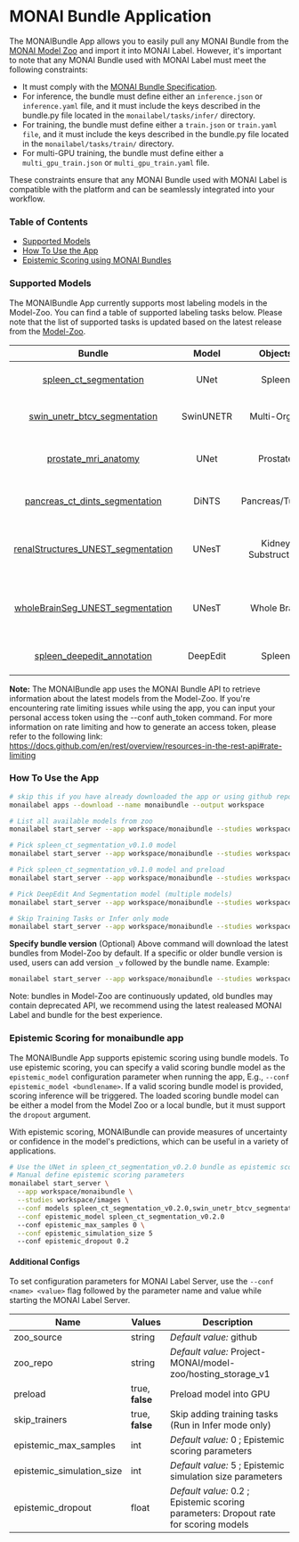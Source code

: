 <!--
Copyright (c) MONAI Consortium
Licensed under the Apache License, Version 2.0 (the "License");
you may not use this file except in compliance with the License.
You may obtain a copy of the License at
    http://www.apache.org/licenses/LICENSE-2.0
Unless required by applicable law or agreed to in writing, software
distributed under the License is distributed on an "AS IS" BASIS,
WITHOUT WARRANTIES OR CONDITIONS OF ANY KIND, either express or implied.
See the License for the specific language governing permissions and
limitations under the License.
-->

# MONAI Bundle Application
The MONAIBundle App allows you to easily pull any MONAI Bundle from the [MONAI Model Zoo](https://github.com/Project-MONAI/model-zoo/tree/dev/models) and import it into MONAI Label. However, it's important to note that any MONAI Bundle used with MONAI Label must meet the following constraints:

- It must comply with the [MONAI Bundle Specification](https://docs.monai.io/en/latest/mb_specification.html).
- For inference, the bundle must define either an `inference.json` or `inference.yaml` file, and it must include the keys described in the bundle.py file located in the `monailabel/tasks/infer/` directory.
- For training, the bundle must define either a `train.json` or `train.yaml file`, and it must include the keys described in the bundle.py file located in the `monailabel/tasks/train/` directory.
- For multi-GPU training, the bundle must define either a `multi_gpu_train.json` or `multi_gpu_train.yaml` file.

These constraints ensure that any MONAI Bundle used with MONAI Label is compatible with the platform and can be seamlessly integrated into your workflow.

### Table of Contents
- [Supported Models](#supported-models)
- [How To Use the App](#how-to-use-the-app)
- [Epistemic Scoring using MONAI Bundles](#epistemic-Scoring-for-monaibundle-app)

### Supported Models


The MONAIBundle App currently supports most labeling models in the Model-Zoo. You can find a table of supported labeling tasks below. Please note that the list of supported tasks is updated based on the latest release from the [Model-Zoo](https://github.com/Project-MONAI/model-zoo/tree/dev/models).

| Bundle | Model | Objects | Modality | Note |
|:----:|:-----:|:-------:|:--------:|:----:|
| [spleen_ct_segmentation](https://github.com/Project-MONAI/model-zoo/tree/dev/models/spleen_ct_segmentation) | UNet | Spleen | CT | A model for (3D) segmentation of the spleen |
| [swin_unetr_btcv_segmentation](https://github.com/Project-MONAI/model-zoo/tree/dev/models/swin_unetr_btcv_segmentation) | SwinUNETR | Multi-Organ | CT | A model for (3D) multi-organ segmentation |
| [prostate_mri_anatomy](https://github.com/Project-MONAI/model-zoo/tree/dev/models/prostate_mri_anatomy) | UNet | Prostate | MRI | A model for (3D) prostate segmentation from MRI image |
| [pancreas_ct_dints_segmentation](https://github.com/Project-MONAI/model-zoo/tree/dev/models/pancreas_ct_dints_segmentation) | DiNTS | Pancreas/Tumor | CT | An automl method for (3D) pancreas/tumor segmentation |
| [renalStructures_UNEST_segmentation](https://github.com/Project-MONAI/model-zoo/tree/dev/models/renalStructures_UNEST_segmentation) | UNesT | Kidney Substructure | CT |  A pre-trained for inference (3D) kidney cortex/medulla/pelvis segmentation |
| [wholeBrainSeg_UNEST_segmentation](https://github.com/Project-MONAI/model-zoo/tree/dev/models/wholeBrainSeg_Large_UNEST_segmentation) | UNesT | Whole Brain | MRI T1 |  A pre-trained for inference (3D) 133 whole brain structures segmentation |
| [spleen_deepedit_annotation](https://github.com/Project-MONAI/model-zoo/tree/dev/models/spleen_deepedit_annotation) | DeepEdit | Spleen| CT | An interactive method for 3D spleen Segmentation |


**Note:** The MONAIBundle app uses the MONAI Bundle API to retrieve information about the latest models from the Model-Zoo. If you're encountering rate limiting issues while using the app, you can input your personal access token using the --conf auth_token command. For more information on rate limiting and how to generate an access token, please refer to the following link: https://docs.github.com/en/rest/overview/resources-in-the-rest-api#rate-limiting

### How To Use the App

```bash
# skip this if you have already downloaded the app or using github repository (dev mode)
monailabel apps --download --name monaibundle --output workspace

# List all available models from zoo
monailabel start_server --app workspace/monaibundle --studies workspace/images

# Pick spleen_ct_segmentation_v0.1.0 model
monailabel start_server --app workspace/monaibundle --studies workspace/images --conf models spleen_ct_segmentation_v0.1.0

# Pick spleen_ct_segmentation_v0.1.0 model and preload
monailabel start_server --app workspace/monaibundle --studies workspace/images --conf models spleen_ct_segmentation_v0.1.0 --conf preload true

# Pick DeepEdit And Segmentation model (multiple models)
monailabel start_server --app workspace/monaibundle --studies workspace/images --conf models "spleen_ct_segmentation_v0.1.0,spleen_deepedit_annotation_v0.1.0"

# Skip Training Tasks or Infer only mode
monailabel start_server --app workspace/monaibundle --studies workspace/images --conf models spleen_ct_segmentation_v0.1.0 --conf skip_trainers true
```

**Specify bundle version** (Optional)
Above command will download the latest bundles from Model-Zoo by default. If a specific or older bundle version is used, users can add version `_v` followed by the bundle name. Example:

```bash
monailabel start_server --app workspace/monaibundle --studies workspace/images --conf models spleen_ct_segmentation_v0.3.7
```
Note: bundles in Model-Zoo are continuously updated, old bundles may contain deprecated API, we recommend using the latest realeased MONAI Label and bundle for the best
 experience.

### Epistemic Scoring for monaibundle app
The MONAIBundle App supports epistemic scoring using bundle models. To use epistemic scoring, you can specify a valid scoring bundle model as the `epistemic_model` configuration parameter when running the app, E.g., `--conf epistemic_model <bundlename>`. If a valid scoring bundle model is provided, scoring inference will be triggered. The loaded scoring bundle model can be either a model from the Model Zoo or a local bundle, but it must support the `dropout` argument.

With epistemic scoring, MONAIBundle can provide measures of uncertainty or confidence in the model's predictions, which can be useful in a variety of applications.

```bash
# Use the UNet in spleen_ct_segmentation_v0.2.0 bundle as epistemic scoring model.
# Manual define epistemic scoring parameters
monailabel start_server \
  --app workspace/monaibundle \
  --studies workspace/images \
  --conf models spleen_ct_segmentation_v0.2.0,swin_unetr_btcv_segmentation_v0.2.0 \
  --conf epistemic_model spleen_ct_segmentation_v0.2.0
  --conf epistemic_max_samples 0 \
  --conf epistemic_simulation_size 5
  --conf epistemic_dropout 0.2

```

#### Additional Configs

To set configuration parameters for MONAI Label Server, use the `--conf <name> <value>` flag followed by the parameter name and value while starting the MONAI Label Server.

| Name                      | Values          | Description                                                                                 |
|---------------------------|-----------------|---------------------------------------------------------------------------------------------|
| zoo_source                | string          | _Default value:_ github                                                                     |
| zoo_repo                  | string          | _Default value:_ Project-MONAI/model-zoo/hosting_storage_v1                                 |
| preload                   | true, **false** | Preload model into GPU                                                                      |
| skip_trainers             | true, **false** | Skip adding training tasks (Run in Infer mode only)                                         |
| epistemic_max_samples     | int             | _Default value:_ 0    ;  Epistemic scoring parameters                                       |
| epistemic_simulation_size | int             | _Default value:_ 5    ;  Epistemic simulation size parameters                               |
| epistemic_dropout         | float           | _Default value:_ 0.2  ;  Epistemic scoring parameters: Dropout rate for scoring models      |                               |
